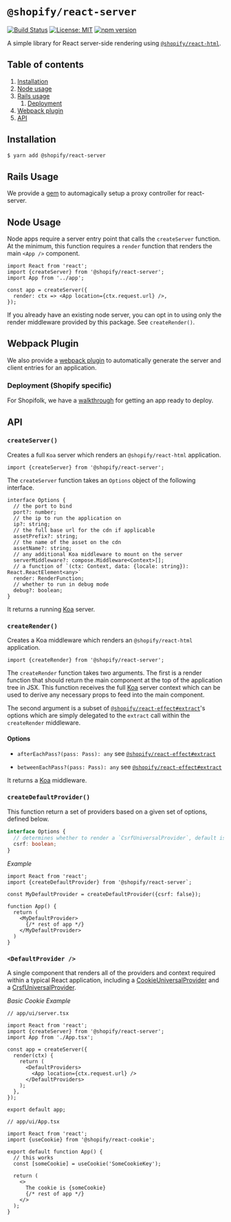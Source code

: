 # `@shopify/react-server`

[![Build Status](https://travis-ci.org/Shopify/quilt.svg?branch=master)](https://travis-ci.org/Shopify/quilt)
[![License: MIT](https://img.shields.io/badge/License-MIT-green.svg)](LICENSE.md) [![npm version](https://badge.fury.io/js/%40shopify%2Freact-server.svg)](https://badge.fury.io/js/%40shopify%2Freact-server.svg)

A simple library for React server-side rendering using [`@shopify/react-html`](https://github.com/Shopify/quilt/tree/master/packages/react-html).

## Table of contents

1. [Installation](#installation)
1. [Node usage](#node-usage)
1. [Rails usage](#rails-usage)
   1. [Deployment](#deployment)
1. [Webpack plugin](#webpack-plugin)
1. [API](#api)

## Installation

```bash
$ yarn add @shopify/react-server
```

## Rails Usage

We provide a [gem](https://github.com/Shopify/quilt/blob/master/gems/quilt_rails/README.md#L2) to automagically setup a proxy controller for react-server.

## Node Usage

Node apps require a server entry point that calls the `createServer` function. At the minimum, this function requires a `render` function that renders the main `<App />` component.

```tsx
import React from 'react';
import {createServer} from '@shopify/react-server';
import App from '../app';

const app = createServer({
  render: ctx => <App location={ctx.request.url} />,
});
```

If you already have an existing node server, you can opt in to using only the render middleware provided by this package. See `createRender()`.

## Webpack Plugin

We also provide a [webpack plugin](https://github.com/Shopify/quilt/blob/master/packages/react-server-webpack-plugin) to automatically generate the server and client entries for an application.

### Deployment (Shopify specific)

For Shopifolk, we have a [walkthrough](https://docs.shopifycloud.com/getting_started/rails-with-node-walkthrough) for getting an app ready to deploy.

## API

### `createServer()`

Creates a full `Koa` server which renders an `@shopify/react-html` application.

```tsx
import {createServer} from '@shopify/react-server';
```

The `createServer` function takes an `Options` object of the following interface.

```tsx
interface Options {
  // the port to bind
  port?: number;
  // the ip to run the application on
  ip?: string;
  // the full base url for the cdn if applicable
  assetPrefix?: string;
  // the name of the asset on the cdn
  assetName?: string;
  // any additional Koa middleware to mount on the server
  serverMiddleware?: compose.Middleware<Context>[];
  // a function of `(ctx: Context, data: {locale: string}): React.ReactElement<any>`
  render: RenderFunction;
  // whether to run in debug mode
  debug?: boolean;
}
```

It returns a running [Koa](https://github.com/koajs/koa/) server.

### `createRender()`

Creates a Koa middleware which renders an `@shopify/react-html` application.

```tsx
import {createRender} from '@shopify/react-server';
```

The `createRender` function takes two arguments. The first is a render function that should return the main component at the top of the application tree in JSX. This function receives the full [Koa](https://github.com/koajs/koa/) server context which can be used to derive any necessary props to feed into the main component.

The second argument is a subset of [`@shopify/react-effect#extract`](../react-effect/README.md#extract)'s options which are simply delegated to the `extract` call within the `createRender` middleware.

#### Options

- `afterEachPass?(pass: Pass): any` see [`@shopify/react-effect#extract`](../react-effect/README.md#extract)

- `betweenEachPass?(pass: Pass): any` see [`@shopify/react-effect#extract`](../react-effect/README.md#extract)

It returns a [Koa](https://github.com/koajs/koa/) middleware.

### `createDefaultProvider()`

This function return a set of providers based on a given set of options, defined below.

```ts
interface Options {
  // determines whether to render a `CsrfUniversalProvider`, default is true.
  csrf: boolean;
}
```

_Example_

```tsx
import React from 'react';
import {createDefaultProvider} from '@shopify/react-server`;

const MyDefaultProvider = createDefaultProvider({csrf: false});

function App() {
  return (
    <MyDefaultProvider>
      {/* rest of app */}
    </MyDefaultProvider>
  )
}
```

### `<DefaultProvider />`

A single component that renders all of the providers and context required within a typical React application, including a [CookieUniversalProvider](../packages/react-cookie/README.md#client) and a [CrsfUniversalProvider](../packages/react-csrf-universal-provider/README.md).

_Basic Cookie Example_

```tsx
// app/ui/server.tsx

import React from 'react';
import {createServer} from '@shopify/react-server';
import App from './App.tsx';

const app = createServer({
  render(ctx) {
    return (
      <DefaultProviders>
        <App location={ctx.request.url} />
      </DefaultProviders>
    );
  },
});

export default app;
```

```tsx
// app/ui/App.tsx

import React from 'react';
import {useCookie} from '@shopify/react-cookie';

export default function App() {
  // this works
  const [someCookie] = useCookie('SomeCookieKey');

  return (
    <>
      The cookie is {someCookie}
      {/* rest of app */}
    </>
  );
}
```
